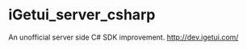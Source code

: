 iGetui_server_csharp
====================

An unofficial server side C# SDK improvement. http://dev.igetui.com/
